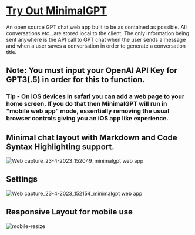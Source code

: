 # [Try Out MinimalGPT](https://minimalgpt.web.app/)

An open source GPT chat web app built to be as contained as possible. All conversations etc...are stored local to the client. The only information being sent anywhere is the API call to GPT chat when the user sends a message and when a user saves a conversation in order to generate a conversation title.
 
## Note: You must input your OpenAI API Key for GPT3(.5) in order for this to function.

### Tip - On iOS devices in safari you can add a web page to your home screen. If you do that then MinimalGPT will run in "mobile web app" mode, essentially removing the usual browser controls giving you an iOS app like experience. 

## Minimal chat layout with Markdown and Code Syntax Highlighting support.
![Web capture_23-4-2023_152049_minimalgpt web app](https://user-images.githubusercontent.com/2380471/233864135-a43b7a61-a1b8-4b10-9d52-5de43b5a7660.jpeg)


## Settings
![Web capture_23-4-2023_152154_minimalgpt web app](https://user-images.githubusercontent.com/2380471/233864160-7ac4b3b6-c822-43c8-9d2e-62bc8494ce6a.jpeg)


## Responsive Layout for mobile use
![mobile-resize](https://user-images.githubusercontent.com/2380471/233864662-be954f53-a337-42f8-8e26-cfc969279096.png)
